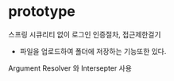 # prototype


스프링 시큐리티 없이  로그인 인증절차, 접근제한걸기
+ 파일을 업로드하여 폴더에 저장하는 기능또한 있다.

Argument Resolver 와 Intersepter 사용


